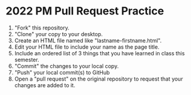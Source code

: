 # 2022 PM Pull Request Practice

 1. "Fork" this repository.
 2. "Clone" your copy to your desktop.
 3. Create an HTML file named like "lastname-firstname.html".
 4. Edit your HTML file to include your name as the page title.
 5. Include an ordered list of 3 things that you have learned in class this semester.
 6. "Commit" the changes to your local copy.
 7. "Push" your local commit(s) to GitHub
 8. Open a "pull request" on the original repository to request that your changes are added to it.
